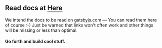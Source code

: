 ## Read docs at [Here](https://www.gatsbyjs.com/docs)

We intend the docs to be read on gatsbyjs.com — You can read them here of course
:-) Just be warned that links won't often work and other things will be missing
or less than optimal.

#### Go forth and build cool stuff.
